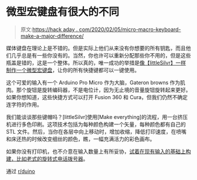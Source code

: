 # 微型宏键盘有很大的不同

> 原文:[https://hack aday . com/2020/02/05/micro-macro-keyboard-make-a-major-difference/](https://hackaday.com/2020/02/05/micro-macro-keyboard-makes-a-major-difference/)

媒体键盘在理论上是不错的。但是实际上他们从来没有你想要的所有钥匙，而且他们几乎总是有一些你没有的。当然，你也许可以重新分配那些你不用的，但是这些瓶盖是错的，这是一个整体。所以真的，唯一成功的举措是[像【littleSilvr】一样制作一个微型宏键盘](https://onedrive.live.com/view.aspx?resid=B22DCD53703007B9!29340&ithint=file%2cdocx&authkey=!ABC_NzUfKVv-T4Y)，让你的所有快捷键都可以一键使用。

这个可爱的输入有一个 Arduino Pro Micro 作为大脑，Gateron browns 作为肌肉。那个旋钮是旋转编码器，不是电位计，因为无止境的音量旋钮旋转起来更好。如果你想知道，这些快捷方式可以打开 Fusion 360 和 Cura，但我们仍然不确定连字符的作用。

我们能谈谈那些键帽吗？[littleSilvr]使用[Make everything]的流程，用一台挤压机进行多色印刷。这项技术包括为每种颜色构建一个矢量，每种颜色都有自己的 STL 文件。然后，当你在各层中向上移动时，增加收缩，降低打印速度，在喷嘴和床还热的时候改变细丝的颜色，瞧，一幅充满活力的彩色画布。

如果你没有打印机，也不介意在输入数量上有所妥协，[试着在现有输入的基础上构建，比如老式的旋转式电话拨号器](https://hackaday.com/2019/11/17/rotary-dial-becomes-usb-keyboard/)。

通过 [r/duino](https://www.reddit.com/r/arduino/comments/et5irb/been_working_on_this_for_a_few_months_now/)